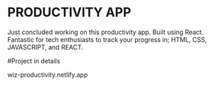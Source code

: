 # PRODUCTIVITY APP


Just concluded working on this productivity app. Built using React. Fantastic for tech enthusiasts to track your progress in; HTML, CSS, JAVASCRIPT, and REACT.

#Project in details


wiz-productivity.netlify.app
 
